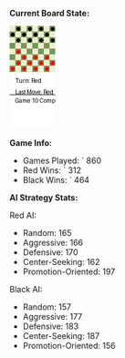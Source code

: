 
**Current Board State:**  
<!-- START_GIF -->
![Checkers Game](./checkers_game.gif)
<!-- END_GIF -->

**Game Info:**  
- Games Played: `<!-- GAMES_PLAYED --> 860
- Red Wins: `<!-- RED_WINS --> 312
- Black Wins: `<!-- BLACK_WINS --> 464

<!-- AI_STATS -->
**AI Strategy Stats:**

Red AI:
- Random: 165
- Aggressive: 166
- Defensive: 170
- Center-Seeking: 162
- Promotion-Oriented: 197

Black AI:
- Random: 157
- Aggressive: 177
- Defensive: 183
- Center-Seeking: 187
- Promotion-Oriented: 156
